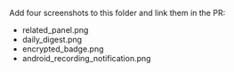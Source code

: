 Add four screenshots to this folder and link them in the PR:
- related_panel.png
- daily_digest.png
- encrypted_badge.png
- android_recording_notification.png
